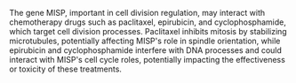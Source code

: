 The gene MISP, important in cell division regulation, may interact with chemotherapy drugs such as paclitaxel, epirubicin, and cyclophosphamide, which target cell division processes. Paclitaxel inhibits mitosis by stabilizing microtubules, potentially affecting MISP's role in spindle orientation, while epirubicin and cyclophosphamide interfere with DNA processes and could interact with MISP's cell cycle roles, potentially impacting the effectiveness or toxicity of these treatments.